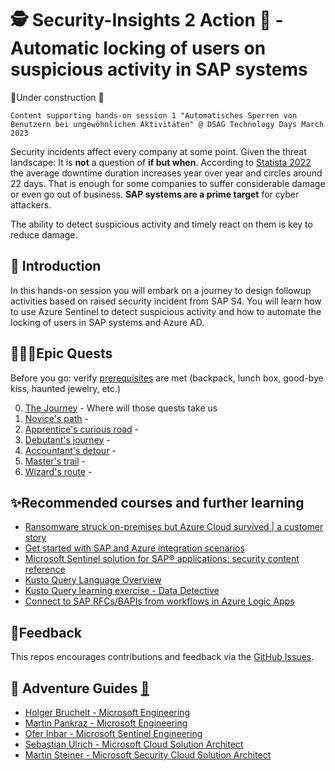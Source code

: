 # 🕵️ Security-Insights 2 Action 🚀 - Automatic locking of users on suspicious activity in SAP systems

🚧Under construction 🚧

`Content supporting hands-on session 1 "Automatisches Sperren von Benutzern bei ungewöhnlichen Aktivitäten" @ DSAG Technology Days March 2023`

Security incidents affect every company at some point. Given the threat landscape: It is **not** a question of **if but when**. According to [Statista 2022](https://www.statista.com/statistics/1275029/length-of-downtime-after-ransomware-attack/) the average downtime duration increases year over year and circles around 22 days. That is enough for some companies to suffer considerable damage or even go out of business. **SAP systems are a prime target** for cyber attackers.

The ability to detect suspicious activity and timely react on them is key to reduce damage.

## 🔭 Introduction

In this hands-on session you will embark on a journey to design followup activities based on raised security incident from SAP S4. You will learn how to use Azure Sentinel to detect suspicious activity and how to automate the locking of users in SAP systems and Azure AD.

## 🧙🏾‍♀️Epic Quests

Before you go: verify [prerequisites](PREREQUISITES.md) are met (backpack, lunch box, good-bye kiss, haunted jewelry, etc.)

0. [The Journey](student/quest0.md) - Where will those quests take us
1. [Novice's path](student/quest1.md) - 
2. [Apprentice's curious road](student/quest2.md) - 
3. [Debutant's journey](student/quest3.md) - 
4. [Accountant's detour](student/quest4.md) - 
5. [Master's trail](student/quest5.md) - 
6. [Wizard's route](student/quest6.md) - 

## ✨Recommended courses and further learning

- [Ransomware struck on-premises but Azure Cloud survived | a customer story](https://customers.microsoft.com/en-us/story/1512571257640211870-campari-group-consumer-goods-sap-on-azure)
- [Get started with SAP and Azure integration scenarios](https://learn.microsoft.com/azure/sap/workloads/integration-get-started)
- [Microsoft Sentinel solution for SAP® applications: security content reference](https://learn.microsoft.com/azure/sentinel/sap/sap-solution-security-content)
- [Kusto Query Language Overview](https://learn.microsoft.com/azure/data-explorer/kusto/query/)
- [Kusto Query learning exercise - Data Detective](https://detective.kusto.io/)
- [Connect to SAP RFCs/BAPIs from workflows in Azure Logic Apps](https://learn.microsoft.com/azure/logic-apps/logic-apps-using-sap-connector)

## 📢Feedback

This repos encourages contributions and feedback via the [GitHub Issues](https://github.com/MartinPankraz/Security-Insights-2-Action/issues/new/choose).

## 🚸 Adventure Guides [🔗](mentor/quest1.md)

- [Holger Bruchelt - Microsoft Engineering](https://www.linkedin.com/in/holger-bruchelt/)
- [Martin Pankraz - Microsoft Engineering](https://www.linkedin.com/in/martin-pankraz/)
- [Ofer Inbar - Microsoft Sentinel Engineering](https://www.linkedin.com/in/martin-pankraz/)
- [Sebastian Ulrich - Microsoft Cloud Solution Architect](https://www.linkedin.com/in/sebastian-ullrich-677b36168/)
- [Martin Steiner - Microsoft Security Cloud Solution Architect](https://www.linkedin.com/in/martin-steiner-28312b141/)
